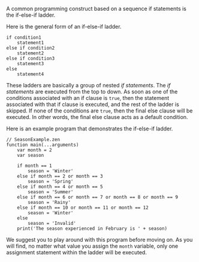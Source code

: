 A common programming construct based on a sequence if statements is the if-else-if
ladder.

Here is the general form of an if-else-if ladder.
```
if condition1
    statement1
else if condition2
    statement2
else if condition3
    statement3
else
    statement4
```

These ladders are basically a group of nested *if statements*.
The *if statements* are executed from the top to down. As soon
as one of the conditions associated with an if clause is `true`,
then the statement associated with that if clause is executed,
and the rest of the ladder is skipped. If none of the conditions are
`true`, then the final else clause will be executed. In other words,
the final else clause acts as a default condition.

Here is an example program that demonstrates the if-else-if ladder.
```
// SeasonExample.zen
function main(...arguments)
    var month = 2
    var season
    
    if month == 1 
        season = 'Winter'
    else if month == 2 or month == 3 
        season = 'Spring'
    else if month == 4 or month == 5 
        season = 'Summer'
    else if month == 6 or month == 7 or month == 8 or month == 9 
        season = 'Rainy'
    else if month == 10 or month == 11 or month == 12 
        season = 'Winter'
    else 
        season = 'Invalid'
    print('The season experienced in February is ' + season)
```

We suggest you to play around with this program before moving on. As you will find,
no matter what value you assign the `month` variable, only one assignment statement
within the ladder will be executed.